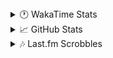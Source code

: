 <details>
  <summary>🕐 WakaTime Stats</summary><br/>

<!--START_SECTION:waka-->
![Code Time](http://img.shields.io/badge/Code%20Time-33%20hrs%2056%20mins-blue)

![Profile Views](http://img.shields.io/badge/Profile%20Views-65-blue)

![Lines of code](https://img.shields.io/badge/From%20Hello%20World%20I%27ve%20Written-3.5%20million%20lines%20of%20code-blue)

**🐱 My GitHub Data** 

> 📦 517.6 kB Used in GitHub's Storage 
 > 
> 🏆 566 Contributions in the Year 2025
 > 
> 💼 Opted to Hire
 > 
> 📜 11 Public Repositories 
 > 
> 🔑 13 Private Repositories 
 > 
**I'm an Early 🐤** 

```text
🌞 Morning                1722 commits        ███░░░░░░░░░░░░░░░░░░░░░░   10.13 % 
🌆 Daytime                6911 commits        ██████████░░░░░░░░░░░░░░░   40.65 % 
🌃 Evening                6334 commits        █████████░░░░░░░░░░░░░░░░   37.26 % 
🌙 Night                  2033 commits        ███░░░░░░░░░░░░░░░░░░░░░░   11.96 % 
```
📅 **I'm Most Productive on Monday** 

```text
Monday                   2922 commits        ████░░░░░░░░░░░░░░░░░░░░░   17.19 % 
Tuesday                  2184 commits        ███░░░░░░░░░░░░░░░░░░░░░░   12.85 % 
Wednesday                2099 commits        ███░░░░░░░░░░░░░░░░░░░░░░   12.35 % 
Thursday                 2712 commits        ████░░░░░░░░░░░░░░░░░░░░░   15.95 % 
Friday                   1885 commits        ███░░░░░░░░░░░░░░░░░░░░░░   11.09 % 
Saturday                 2395 commits        ████░░░░░░░░░░░░░░░░░░░░░   14.09 % 
Sunday                   2803 commits        ████░░░░░░░░░░░░░░░░░░░░░   16.49 % 
```


📊 **This Week I Spent My Time On** 

```text
🕑︎ Time Zone: Asia/Barnaul

💬 Programming Languages: 
PHP                      12 hrs 5 mins       ████████████░░░░░░░░░░░░░   46.52 % 
YAML                     6 hrs 16 mins       ██████░░░░░░░░░░░░░░░░░░░   24.15 % 
Smarty                   2 hrs 12 mins       ██░░░░░░░░░░░░░░░░░░░░░░░   08.50 % 
CSS                      1 hr 17 mins        █░░░░░░░░░░░░░░░░░░░░░░░░   04.99 % 
Text                     53 mins             █░░░░░░░░░░░░░░░░░░░░░░░░   03.45 % 

🔥 Editors: 
PhpStorm                 26 hrs              █████████████████████████   100.00 % 

💻 Operating System: 
Windows                  26 hrs              █████████████████████████   100.00 % 
```

**I Mostly Code in PHP** 

```text
PHP                      24 repos            █████████████░░░░░░░░░░░░   51.06 % 
Batchfile                11 repos            ██████░░░░░░░░░░░░░░░░░░░   23.40 % 
Markdown                 1 repo              █░░░░░░░░░░░░░░░░░░░░░░░░   02.13 % 
Twig                     1 repo              █░░░░░░░░░░░░░░░░░░░░░░░░   02.13 % 
Pawn                     1 repo              █░░░░░░░░░░░░░░░░░░░░░░░░   02.13 % 
```




 Last Updated on 08/02/2025 00:55:23 UTC
<!--END_SECTION:waka-->
</details>

<details>
  <summary>📈 GitHub Stats</summary><br/>

[![belomaxorka's GitHub stats](https://github-readme-stats.vercel.app/api?username=belomaxorka&theme=buefy)](https://github.com/belomaxorka)
</details>

<details>
  <summary>🎶 Last.fm Scrobbles</summary><br/>

![My scrobbles](https://lastfm-recently-played.vercel.app/api?user=belomaxorka&show_user=header&count=3&footer_style=normal_stats)
</details>
